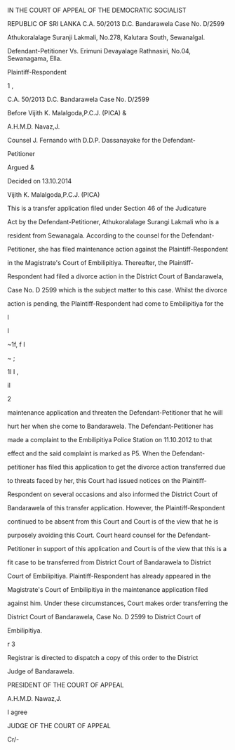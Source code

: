 IN THE COURT OF APPEAL OF THE DEMOCRATIC SOCIALIST

REPUBLIC OF SRI LANKA C.A. 50/2013 D.C. Bandarawela Case No. D/2599

Athukoralalage Suranji Lakmali, No.278, Kalutara South, Sewanalgal.

Defendant-Petitioner Vs. Erimuni Devayalage Rathnasiri, No.04, Sewanagama, Ella.

Plaintiff-Respondent

1 ,

C.A. 50/2013 D.C. Bandarawela Case No. D/2599

Before Vijith K. Malalgoda,P.C.J. (PICA) &

A.H.M.D. Navaz,J.

Counsel J. Fernando with D.D.P. Dassanayake for the Defendant-

Petitioner

Argued &

Decided on 13.10.2014

Vijith K. Malalgoda,P.C.J. (PICA)

This is a transfer application filed under Section 46 of the Judicature

Act by the Defendant-Petitioner, Athukoralalage Surangi Lakmali who is a

resident from Sewanagala. According to the counsel for the Defendant-

Petitioner, she has filed maintenance action against the Plaintiff-Respondent

in the Magistrate's Court of Embilipitiya. Thereafter, the Plaintiff-

Respondent had filed a divorce action in the District Court of Bandarawela,

Case No. D 2599 which is the subject matter to this case. Whilst the divorce

action is pending, the Plaintiff-Respondent had come to Embilipitiya for the

l

I

~1f, f I

~ ;

1I I ,

il

2

maintenance application and threaten the Defendant-Petitioner that he will

hurt her when she come to Bandarawela. The Defendant-Petitioner has

made a complaint to the Embilipitiya Police Station on 11.10.2012 to that

effect and the said complaint is marked as P5. When the Defendant-

petitioner has filed this application to get the divorce action transferred due

to threats faced by her, this Court had issued notices on the Plaintiff-

Respondent on several occasions and also informed the District Court of

Bandarawela of this transfer application. However, the Plaintiff-Respondent

continued to be absent from this Court and Court is of the view that he is

purposely avoiding this Court. Court heard counsel for the Defendant-

Petitioner in support of this application and Court is of the view that this is a

fit case to be transferred from District Court of Bandarawela to District

Court of Embilipitiya. Plaintiff-Respondent has already appeared in the

Magistrate's Court of Embilipitiya in the maintenance application filed

against him. Under these circumstances, Court makes order transferring the

District Court of Bandarawela, Case No. D 2599 to District Court of

Embilipitiya.

r 3

Registrar is directed to dispatch a copy of this order to the District

Judge of Bandarawela.

PRESIDENT OF THE COURT OF APPEAL

A.H.M.D. Nawaz,J.

I agree

JUDGE OF THE COURT OF APPEAL

Cr/-